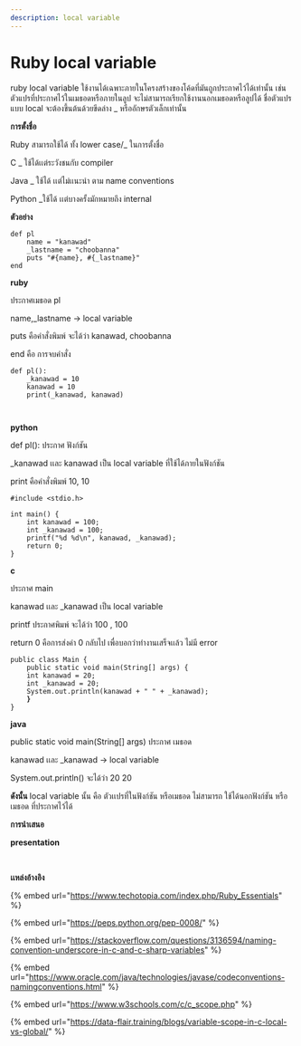 ```yaml
---
description: local variable
---
```


# Ruby local variable

&#x20;     ruby local variable  ใช้งานได้เฉพาะภายในโครงสร้างของโค้ดที่มันถูกประกาศไว้ได้เท่านั้น เช่น ตัวแปรที่ประกาศไว้ในเมธอดหรือภายในลูป จะไม่สามารถเรียกใช้งานนอกเมธอดหรือลูปได้   ชื่อตัวแปรแบบ local จะต้องขึ้นต้นด้วยขีดล่าง \_ หรืออักษรตัวเล็กเท่านั้น &#x20;

**การตั้งชื่อ**

Ruby   สามารถใช้ได้ ทั้ง lower case/\_  ในการตั้งชื่อ

C       \_ ใช้ได้เเต่ระวังชนกับ compiler

Java    \_ ใช้ได้ เเต่ไม่เเนะนำ ตาม name conventions

Python   \_ใช้ได้ เเต่บางครั้งมักหมายถึง internal

&#x20;        **ตัวอย่าง**

```
def pl
    name = "kanawad"
    _lastname = "choobanna"
    puts "#{name}, #{_lastname}"
end
```

&#x20;**ruby**&#x20;

ประกาศเมธอด pl

name,\_lastname → local variable&#x20;

puts คือคำสั่งพิมพ์ จะได้ว่า kanawad, choobanna

end คือ การจบคำสั่ง

```
def pl():
    _kanawad = 10
    kanawad = 10
    print(_kanawad, kanawad)

​
```

&#x20;**python**&#x20;

def pl(): ประกาศ ฟังก์ชัน

\_kanawad เเละ kanawad เป็น local variable ที่ใช้ได้ภายในฟังก์ชัน

print คือคำสั่งพิมพ์ 10, 10

```
#include <stdio.h>

int main() {
    int kanawad = 100;     
    int _kanawad = 100;       
    printf("%d %d\n", kanawad, _kanawad);
    return 0;
}
```

&#x20;**c**&#x20;

ประกาศ main&#x20;

kanawad เเละ \_kanawad เป็น local variable&#x20;

printf ประกาศพิมพ์ จะได้ว่า 100 , 100

return 0 คือการส่งค่า 0  กลับไป เพื่อบอกว่าทำงานเสร็จเเล้ว ไม่มี error

<pre><code>public class Main {
    public static void main(String[] args) {
    int kanawad = 20;
    int _kanawad = 20;
    System.out.println(kanawad + " " + _kanawad);
<strong>    }
</strong>}
</code></pre>

&#x20;**java**  &#x20;

public static void main(String\[] args) ประกาศ เมธอด

kanawad   เเละ  \_kanawad  → local variable&#x20;

System.out.println() จะได้ว่า 20 20



**ดังนั้น** local variable นั้น คือ ตัวเเปรที่ในฟังก์ชัน หรือเมธอด ไม่สามารถ ใช้ได้นอกฟังก์ชัน หรือเมธอด ที่ประกาศไว้ได้





**การนำเสนอ**



​​**presentation**





​​

**เเหล่งอ้างอิง**

{% embed url="https://www.techotopia.com/index.php/Ruby_Essentials" %}

{% embed url="https://peps.python.org/pep-0008/" %}

{% embed url="https://stackoverflow.com/questions/3136594/naming-convention-underscore-in-c-and-c-sharp-variables" %}

{% embed url="https://www.oracle.com/java/technologies/javase/codeconventions-namingconventions.html" %}

{% embed url="https://www.w3schools.com/c/c_scope.php" %}

{% embed url="https://data-flair.training/blogs/variable-scope-in-c-local-vs-global/" %}

